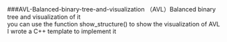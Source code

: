###AVL-Balanced-binary-tree-and-visualization
（AVL）Balanced binary tree and visualization of it  <br>
you can use the function show_structure() to show the visualization of AVL  <br>
I wrote a C++ template to implement it   <br>
